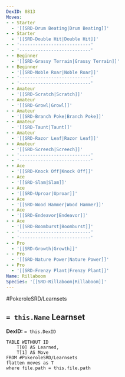 ```yaml
---
DexID: 0813
Moves:
- - Starter
  - '[[SRD-Drum Beating|Drum Beating]]'
- - Starter
  - '[[SRD-Double Hit|Double Hit]]'
- - '---------------------------'
  - '---------------------------'
- - Beginner
  - '[[SRD-Grassy Terrain|Grassy Terrain]]'
- - Beginner
  - '[[SRD-Noble Roar|Noble Roar]]'
- - '---------------------------'
  - '---------------------------'
- - Amateur
  - '[[SRD-Scratch|Scratch]]'
- - Amateur
  - '[[SRD-Growl|Growl]]'
- - Amateur
  - '[[SRD-Branch Poke|Branch Poke]]'
- - Amateur
  - '[[SRD-Taunt|Taunt]]'
- - Amateur
  - '[[SRD-Razor Leaf|Razor Leaf]]'
- - Amateur
  - '[[SRD-Screech|Screech]]'
- - '---------------------------'
  - '---------------------------'
- - Ace
  - '[[SRD-Knock Off|Knock Off]]'
- - Ace
  - '[[SRD-Slam|Slam]]'
- - Ace
  - '[[SRD-Uproar|Uproar]]'
- - Ace
  - '[[SRD-Wood Hammer|Wood Hammer]]'
- - Ace
  - '[[SRD-Endeavor|Endeavor]]'
- - Ace
  - '[[SRD-Boomburst|Boomburst]]'
- - '---------------------------'
  - '---------------------------'
- - Pro
  - '[[SRD-Growth|Growth]]'
- - Pro
  - '[[SRD-Nature Power|Nature Power]]'
- - Pro
  - '[[SRD-Frenzy Plant|Frenzy Plant]]'
Name: Rillaboom
Species: '[[SRD-Rillaboom|Rillaboom]]'
---
```


#PokeroleSRD/Learnsets

## `= this.Name` Learnset

**DexID:** `= this.DexID`

```dataview
TABLE WITHOUT ID
    T[0] AS Learned,
    T[1] AS Move
FROM #PokeroleSRD/Learnsets
flatten moves as T
where file.path = this.file.path
```
